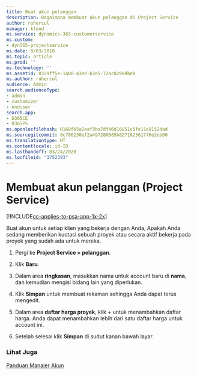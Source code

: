 ```yaml
---
title: Buat akun pelanggan
description: Bagaimana membuat akun pelanggan di Project Service
author: ruhercul
manager: kfend
ms.service: dynamics-365-customerservice
ms.custom:
- dyn365-projectservice
ms.date: 8/03/2018
ms.topic: article
ms.prod: ''
ms.technology: ''
ms.assetid: 8329ff5e-1a00-43ed-b3d5-72ac0299dbeb
ms.author: ruhercul
audience: Admin
search.audienceType:
- admin
- customizer
- enduser
search.app:
- D365CE
- D365PS
ms.openlocfilehash: 0168f65a2eaf3ba7df46d16851c8fe11e8152dad
ms.sourcegitcommit: 8c786230ef2a497280885b827162561776e2eb00
ms.translationtype: HT
ms.contentlocale: id-ID
ms.lasthandoff: 03/24/2020
ms.locfileid: "3752393"
---
```

# <a name="create-a-customer-account-project-service"></a>Membuat akun pelanggan (Project Service)

[!INCLUDE[cc-applies-to-psa-app-1x-2x](../includes/cc-applies-to-psa-app-1x-2x.md)]

Buat akun untuk setiap klien yang bekerja dengan Anda, Apakah Anda sedang memberikan kuotasi sebuah proyek atau secara aktif bekerja pada proyek yang sudah ada untuk mereka.  
  
1.  Pergi ke **Project Service > pelanggan**.  
  
2.  Klik **Baru**.  
  
3.  Dalam area **ringkasan**, masukkan nama untuk account baru di **nama**, dan kemudian mengisi bidang lain yang diperlukan.  
  
4.  Klik **Simpan** untuk membuat rekaman sehingga Anda dapat terus mengedit.  
  
5.  Dalam area **daftar harga proyek**, klik + untuk menambahkan daftar harga. Anda dapat menambahkan lebih dari satu daftar harga untuk account ini.  
  
6.  Setelah selesai klik **Simpan** di sudut kanan bawah layar.  
  
### <a name="see-also"></a>Lihat Juga  
 [Panduan Manajer Akun](../project-service/account-manager-guide.md)
